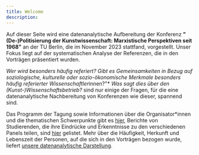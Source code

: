```yaml
---
title: Welcome
description: 
---
```


Auf dieser Seite wird eine datenanalytische Aufbereitung der Konferenz **"(De-)Politisierung der Kunstwissenschaft: Marxistische Perspektiven seit 1968"** an der TU Berlin, die im November 2023 stattfand, vorgestellt. Unser Fokus liegt auf der systematischen Analyse der Referenzen, die in den Vorträgen präsentiert wurden.

*Wer wird besonders häufig referiert?*
*Gibt es Gemeinsamkeiten in Bezug auf soziologische, kulturelle oder sozio-ökonomische Merkmale besonders häufig referierter Wissenschaftler*innen?"*
*Was sagt dies über den (Kunst-)Wissenschaftsbetrieb?* sind nur einige der Fragen, für die eine datenanalytische Nachbereitung von Konferenzen wie dieser, spannend sind. 

Das Programm der Tagung sowie Informationen über die Organisator\*innen und die thematischen Schwerpunkte gibt es [hier](/tagung/), Berichte von Studierenden, die ihre Eindrücke und Erkenntnisse zu den verschiedenen Panels teilen, sind [hier](/berichte/) gelistet. Mehr über die Häufigkeit, Herkunft und Lebenszeit der Personen, auf die sich in den Vorträgen bezogen wurde, liefert [unsere datenanalytische Darstellung](/data/).
